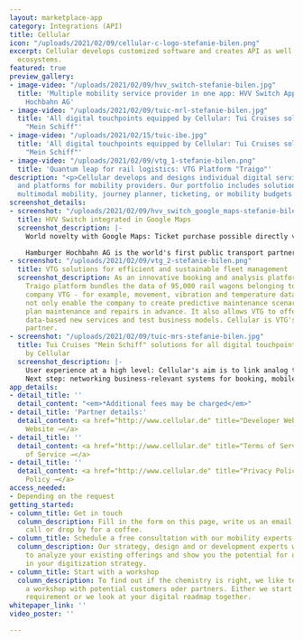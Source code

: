 ```yaml
---
layout: marketplace-app
category: Integrations (API)
title: Cellular
icon: "/uploads/2021/02/09/cellular-c-logo-stefanie-bilen.png"
excerpt: Cellular develops customized software and creates API as well as complete
  ecosystems.
featured: true
preview_gallery:
- image-video: "/uploads/2021/02/09/hvv_switch-stefanie-bilen.jpg"
  title: 'Multiple mobility service provider in one app: HVV Switch App for Hamburger
    Hochbahn AG'
- image-video: "/uploads/2021/02/09/tuic-mrl-stefanie-bilen.jpg"
  title: 'All digital touchpoints equipped by Cellular: Tui Cruises solutions for
    "Mein Schiff"'
- image-video: "/uploads/2021/02/15/tuic-ibe.jpg"
  title: 'All digital touchpoints equipped by Cellular: Tui Cruises solutions for
    "Mein Schiff"'
- image-video: "/uploads/2021/02/09/vtg_1-stefanie-bilen.png"
  title: 'Quantum leap for rail logistics: VTG Platform "Traigo"'
description: "<p>Cellular develops and designs individual digital services, apps,
  and platforms for mobility providers. Our portfolio includes solutions such as MaaS,
  multimodal mobility, journey planner, ticketing, or mobility budgets.</p>"
screenshot_details:
- screenshot: "/uploads/2021/02/09/hvv_switch_google_maps-stefanie-bilen.png"
  title: HVV Switch integrated in Google Maps
  screenshot_description: |-
    World novelty with Google Maps: Ticket purchase possible directly via the map service thanks to HVV Switch app.

    Hamburger Hochbahn AG is the world's first public transport partner with this type of Google Maps integration. Users can research a suitable connection and jump directly to HVV Switch to purchase a ticket. Cellular is the only development partner for the integration as well as the developer of the HVV Switch app as a whole.
- screenshot: "/uploads/2021/02/09/vtg_2-stefanie-bilen.png"
  title: VTG solutions for efficient and sustainable fleet management
  screenshot_description: As an innovative booking and analysis platform, the so-called
    Traigo platform bundles the data of 95,000 rail wagons belonging to the rail logistics
    company VTG - for example, movement, vibration and temperature data. This does
    not only enable the company to create predictive maintenance scenarios, i.e. to
    plan maintenance and repairs in advance. It also allows VTG to offer customers
    data-based new services and test business models. Cellular is VTG's development
    partner.
- screenshot: "/uploads/2021/02/09/tuic-mrs-stefanie-bilen.jpg"
  title: Tui Cruises "Mein Schiff" solutions for all digital touchpoints - custom-made
    by Cellular
  screenshot_description: |-
    User experience at a high level: Cellular's aim is to link analog touchpoints at Tui Cruises with digital ones. Even the Internet booking engine is connected to the digital infrastructure and pays off with the perfect stay. On board, tailored offers ensure maximum comfort - from exclusive lighting control in the cabin to personalized TV streaming, insights into the route map, and personal trip planning.
    Next step: networking business-relevant systems for booking, mobile ticketing, reservations, and the sale of additional services.
app_details:
- detail_title: ''
  detail_content: "<em>*Additional fees may be charged</em>"
- detail_title: 'Partner details:'
  detail_content: <a href="http://www.cellular.de" title="Developer Website →">Developer
    Website →</a>
- detail_title: ''
  detail_content: <a href="http://www.cellular.de" title="Terms of Service →">Terms
    of Service →</a>
- detail_title: ''
  detail_content: <a href="http://www.cellular.de" title="Privacy Policy →">Privacy
    Policy →</a>
access_needed:
- Depending on the request
getting_started:
- column_title: Get in touch
  column_description: Fill in the form on this page, write us an email, give us a
    call or drop by for a coffee.
- column_title: Schedule a free consultation with our mobility experts
  column_description: Our strategy, design and or development experts would be happy
    to analyze your existing offerings and show you the potential for optimization
    in your digitization strategy.
- column_title: Start with a workshop
  column_description: To find out if the chemistry is right, we like to start with
    a workshop with potential customers oder partners. Either we start with a concrete
    requirement or we look at your digital roadmap together.
whitepaper_link: ''
video_poster: ''

---
```


